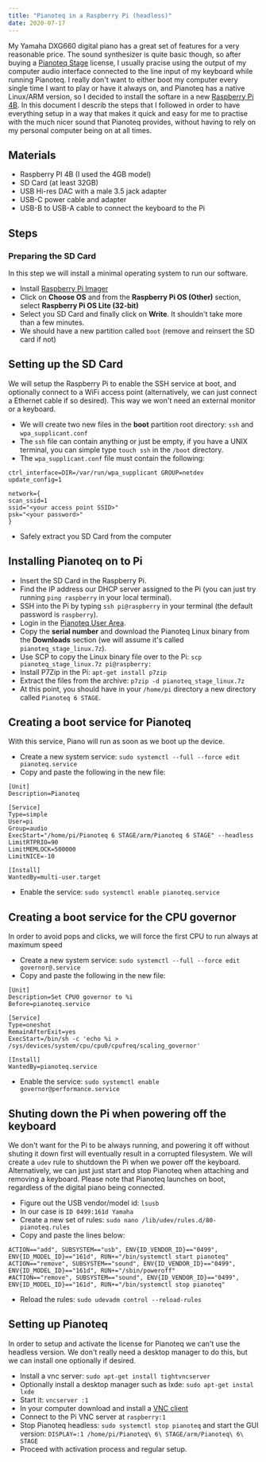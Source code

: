 ```yaml
---
title: "Pianoteq in a Raspberry Pi (headless)"
date: 2020-07-17
---
```

My Yamaha DXG660 digital piano has a great set of features for a very reasonable price.
The sound synthesizer is quite basic though, so after buying a [Pianoteq Stage](https://www.modartt.com/pianoteq) 
license, I usually pracise using the output of my computer audio interface connected to the line input of my keyboard while running Pianoteq.
I really don't want to either boot my computer every single time I want to play or have it always on, and Pianoteq has a 
native Linux/ARM version, so I decided to install the softare in a new [Raspberry Pi 4B](https://www.raspberrypi.org/products/raspberry-pi-4-model-b/). 
In this document I describ the steps that I followed in order to have everything setup in a way that makes it quick and easy for me to practise with the much nicer sound that Pianoteq provides, without having to rely on my personal computer being on at all times.

## Materials
* Raspberry PI 4B (I used the 4GB model)
* SD Card (at least 32GB)
* USB Hi-res DAC with a male 3.5 jack adapter
* USB-C power cable and adapter
* USB-B to USB-A cable to connect the keyboard to the Pi

## Steps

### Preparing the SD Card
In this step we will install a minimal operating system to run our software.

* Install [Raspberry Pi Imager](https://www.raspberrypi.org/downloads/) 
* Click on **Choose OS** and from the **Raspberry Pi OS (Other)** section, select **Raspberry Pi OS Lite (32-bit)**
* Select you SD Card and finally click on **Write**. It shouldn't take more than a few minutes.
* We should have a new partition called `boot` (remove and reinsert the SD card if not)

## Setting up the SD Card
We will setup the Raspberry Pi to enable the SSH service at boot, and optionally connect to a WiFi access point
(alternatively, we can just connect a Ethernet cable if so desired). This way we won't need an external monitor or a 
keyboard.

* We will create two new files in the **boot** partition root directory: `ssh` and `wpa_supplicant.conf`
* The `ssh` file can contain anything or just be empty, if you have a UNIX terminal, you can simple type `touch ssh` in the `/boot` directory.
* The `wpa_supplicant.conf` file must contain the following:
```country=<you two-letter country code e.g. US>
ctrl_interface=DIR=/var/run/wpa_supplicant GROUP=netdev
update_config=1

network={
scan_ssid=1
ssid="<your access point SSID>"
psk="<your password>"
}
```
* Safely extract you SD Card from the computer

## Installing Pianoteq on to Pi
* Insert the SD Card in the Raspberry Pi.
* Find the IP address our DHCP server assigned to the Pi (you can just try running `ping raspberry` in your local terminal).
* SSH into the Pi by typing `ssh pi@raspberry` in your terminal (the default password is `raspberry`).
* Login in the [Pianoteq User Area](https://www.modartt.com/user_area).
* Copy the **serial number** and download the Pianoteq Linux binary from the **Downloads** section (we will assume it's called `pianoteq_stage_linux.7z`).
* Use SCP to copy the Linux binary file over to the Pi: `scp pianoteq_stage_linux.7z pi@raspberry:`
* Install P7Zip in the Pi: `apt-get install p7zip`
* Extract the files from the archive: `p7zip -d pianoteq_stage_linux.7z`
* At this point, you should have in your `/home/pi` directory a new directory called `Pianoteq 6 STAGE`. 

## Creating a boot service for Pianoteq
With this service, Piano will run as soon as we boot up the device.

* Create a new system service: `sudo systemctl --full --force edit pianoteq.service`
* Copy and paste the following in the new file:
```
[Unit]
Description=Pianoteq

[Service]
Type=simple
User=pi
Group=audio
ExecStart="/home/pi/Pianoteq 6 STAGE/arm/Pianoteq 6 STAGE" --headless
LimitRTPRIO=90
LimitMEMLOCK=500000
LimitNICE=-10

[Install]
WantedBy=multi-user.target
```
* Enable the service: `sudo systemctl enable pianoteq.service`

## Creating a boot service for the CPU governor
In order to avoid pops and clicks, we will force the first CPU to run always at maximum speed
* Create a new system service: `sudo systemctl --full --force edit governor@.service`
* Copy and paste the following in the new file:
```
[Unit]
Description=Set CPU0 governor to %i
Before=pianoteq.service

[Service]
Type=oneshot
RemainAfterExit=yes
ExecStart=/bin/sh -c 'echo %i > /sys/devices/system/cpu/cpu0/cpufreq/scaling_governor'

[Install]
WantedBy=pianoteq.service
```
* Enable the service: `sudo systemctl enable governor@performance.service`

## Shuting down the Pi when powering off the keyboard
We don't want for the Pi to be always running, and powering it off without shuting it down first will eventually result in a corrupted filesystem. 
We will create a `udev` rule to shutdown the Pi when we power off the keyboard. Alternatively, we can just just start and stop Pianoteq when attaching and removing a keyboard. Please note that Pianoteq launches on boot, regardless of the digital piano being connected.

* Figure out the USB vendor/model id: `lsusb`
* In our case is `ID 0499:161d Yamaha`
* Create a new set of rules: `sudo nano /lib/udev/rules.d/80-pianoteq.rules`
* Copy and paste the lines below:
```
ACTION=="add", SUBSYSTEM=="usb", ENV{ID_VENDOR_ID}=="0499", ENV{ID_MODEL_ID}=="161d", RUN+="/bin/systemctl start pianoteq"
ACTION=="remove", SUBSYSTEM=="sound", ENV{ID_VENDOR_ID}=="0499", ENV{ID_MODEL_ID}=="161d", RUN+="/sbin/poweroff"
#ACTION=="remove", SUBSYSTEM=="sound", ENV{ID_VENDOR_ID}=="0499", ENV{ID_MODEL_ID}=="161d", RUN+="/bin/systemctl stop pianoteq"
```
* Reload the rules: `sudo udevadm control --reload-rules`

## Setting up Pianoteq
In order to setup and activate the license for Pianoteq we can't use the headless version. 
We don't really need a desktop manager to do this, but we can install one optionally if desired. 

* Install a vnc server: `sudo apt-get install tightvncserver`
* Optionally install a desktop manager such as lxde: `sudo apt-get instal lxde`
* Start it: `vncserver :1`
* In your computer download and install a [VNC client](https://www.realvnc.com/en/connect/download/viewer/)
* Connect to the Pi VNC server at `raspberry:1`
* Stop Pianoteq headless: `sudo systemctl stop pianoteq` and start the GUI version: `DISPLAY=:1 /home/pi/Pianoteq\ 6\ STAGE/arm/Pianoteq\ 6\ STAGE`
* Proceed with activation process and regular setup.
